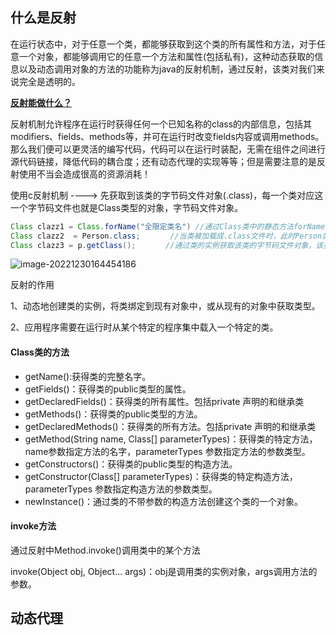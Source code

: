 ## 什么是反射

在运行状态中，对于任意一个类，都能够获取到这个类的所有属性和方法，对于任意一个对象，都能够调用它的任意一个方法和属性(包括私有)，这种动态获取的信息以及动态调用对象的方法的功能称为java的反射机制，通过反射，该类对我们来说完全是透明的。



<u>**反射能做什么？**</u>

反射机制允许程序在运行时获得任何一个已知名称的class的内部信息，包括其modifiers、fields、methods等，并可在运行时改变fields内容或调用methods。那么我们便可以更灵活的编写代码，代码可以在运行时装配，无需在组件之间进行源代码链接，降低代码的耦合度；还有动态代理的实现等等；但是需要注意的是反射使用不当会造成很高的资源消耗！





使用c反射机制   ----> 先获取到该类的字节码文件对象(.class)，每一个类对应这一个字节码文件也就是Class类型的对象，字节码文件对象。

```java
Class clazz1 = Class.forName("全限定类名") //通过Class类中的静态方法forName，直接获取到一个类的字节码文件对象，此时该类还是源文件阶段，并没有变为字节码文件。
Class clazz2  = Person.class;　　　　//当类被加载成.class文件时，此时Person类变成了.class，在获取该字节码文件对象，也就是获取自己， 该类处于字节码阶段。
Class clazz3 = p.getClass();　　　　//通过类的实例获取该类的字节码文件对象，该类处于创建对象阶段
```

![image-20221230164454186](https://cdn.jsdelivr.net/gh/moon-Light404/my_picgo@master/img/image-20221230164454186.png)

反射的作用

1、动态地创建类的实例，将类绑定到现有对象中，或从现有的对象中获取类型。

2、应用程序需要在运行时从某个特定的程序集中载入一个特定的类。

#### Class类的方法

- getName():获得类的完整名字。
- getFields()：获得类的public类型的属性。
- getDeclaredFields()：获得类的所有属性。包括private 声明的和继承类
- getMethods()：获得类的public类型的方法。
- getDeclaredMethods()：获得类的所有方法。包括private 声明的和继承类
- getMethod(String name, Class[] parameterTypes)：获得类的特定方法，name参数指定方法的名字，parameterTypes 参数指定方法的参数类型。
- getConstructors()：获得类的public类型的构造方法。
- getConstructor(Class[] parameterTypes)：获得类的特定构造方法，parameterTypes 参数指定构造方法的参数类型。
- newInstance()：通过类的不带参数的构造方法创建这个类的一个对象。



#### invoke方法

通过反射中Method.invoke()调用类中的某个方法



invoke(Object obj, Object... args)：obj是调用类的实例对象，args调用方法的参数。



## 动态代理









